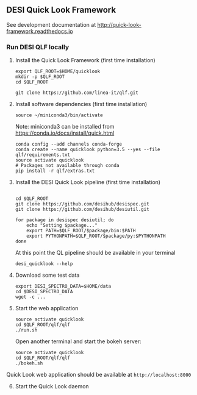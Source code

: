 ## DESI Quick Look Framework

See development documentation at http://quick-look-framework.readthedocs.io

### Run DESI QLF locally

1. Install the Quick Look Framework (first time installation)

    ```
    export QLF_ROOT=$HOME/quicklook
    mkdir -p $QLF_ROOT
    cd $QLF_ROOT
   
    git clone https://github.com/linea-it/qlf.git
    ```

2. Install software dependencies (first time installation)

    ```
    source ~/miniconda3/bin/activate
    ```
    
    Note: miniconda3 can be installed from https://conda.io/docs/install/quick.html
   
    ```
    conda config --add channels conda-forge
    conda create --name quicklook python=3.5 --yes --file qlf/requirements.txt
    source activate quicklook
    # Packages not available through conda
    pip install -r qlf/extras.txt
    ```

3. Install the DESI Quick Look pipeline (first time installation)

    ```
   
    cd $QLF_ROOT
    git clone https://github.com/desihub/desispec.git
    git clone https://github.com/desihub/desiutil.git
  
    for package in desispec desiutil; do
        echo "Setting $package..."
        export PATH=$QLF_ROOT/$package/bin:$PATH
        export PYTHONPATH=$QLF_ROOT/$package/py:$PYTHONPATH
    done
    ```
    
    At this point the QL pipeline should be available in your terminal
    
    ```
    desi_quicklook --help
    ```

4. Download some test data

    ```
    export DESI_SPECTRO_DATA=$HOME/data
    cd $DESI_SPECTRO_DATA
    wget -c ...

    ```
 

5. Start the web application

    ```
    source activate quicklook 
    cd $QLF_ROOT/qlf/qlf
    ./run.sh
    ```
    
    Open another terminal and start the bokeh server:
    
    ```
    source activate quicklook 
    cd $QLF_ROOT/qlf/qlf
    ./bokeh.sh
    ```
    
Quick Look web application should be available at `http://localhost:8000`


6. Start the Quick Look daemon


    <put command to start Quick Look daemon here>

